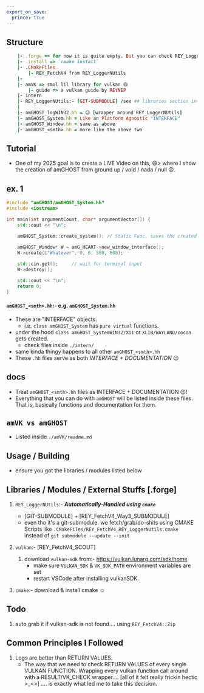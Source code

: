 ```yaml
---
export_on_save:
  prince: true
---
```


## Structure
```ruby
    |- .forge => for now it is quite empty. But you can check REY_LoggerNUtils/.forge to understand what this really is for
    |- .install => `cmake install`
    |- .CMakeFiles
        |- REY_FetchV4 from REY_LoggerNUtils
    |-
    |- amVK => smol lil library for vulkan 😄
        |- guide => a vulkan guide by REYNEP
    |- intern
    |- REY_LoggerNUtils:- [GIT-SUBMODULE] /see ## libraries section in this doc
    |
    |- amGHOST_logWIN32.hh = 😉 [wrapper around REY_LoggerNUtils]
    |- amGHOST_System.hh = Like an Platform Agnostic "INTERFACE"
    |- amGHOST_Window.hh = same as above
    |- amGHOST_<smth>.hh = more like the above two
```

## Tutorial
- One of my 2025 goal is to create a LIVE Video on this, 😄> where I show the creation of amGHOST from ground up / void / nada / null 😉.

## ex. 1
```cpp
#include "amGHOST/amGHOST_System.hh"
#include <iostream>

int main(int argumentCount, char* argumentVector[]) {
    std::cout << "\n";

    amGHOST_System::create_system(); // Static Func, saves the created system into `amG_HEART`
    
    amGHOST_Window* W = amG_HEART->new_window_interface();
    W->create(L"Whatever", 0, 0, 500, 600);

    std::cin.get();     // wait for terminal input
    W->destroy();

    std::cout << "\n";
    return 0;
}
```

#### `amGHOST_<smth>.hh`:- e.g. `amGHOST_System.hh`
- These are "INTERFACE" objects. 
  - i.e. `class amGHOST_System` has `pure virtual` functions.
- under the hood `class amGHOST_SystemWIN32/X11` or `XLIB/WAYLAND/cocoa` gets created.
  - check files inside `./intern/`
- same kinda thingy happens to all other `amGHOST_<smth>.hh`
- These `.hh` files serve as both _INTERFACE + DOCUMENTATION_ 😉

## docs
- Treat `amGHOST_<smth>.hh` files as INTERFACE + DOCUMENTATION 😉!
- Everything that you can do with `amGHOST` will be listed inside these files. That is, basically functions and documentation for them.

## `amVK vs amGHOST`
- Listed inside `./amVK/readme.md`



## Usage / Building
- ensure you got the libraries / modules listed below

## Libraries / Modules / External Stuffs [.forge]
1. `REY_LoggerNUtils`:- _**Automatically-Handled using `cmake`**_
    - [GIT-SUBMODULE] + [REY_FetchV4_Way3_SUBMODULE]
    - even tho it's a git-submodule. we fetch/grab/do-shits using CMAKE Scripts like `.CMakeFiles/REY_FetchV4_REY_LoggerNUtils.cmake` instead of `git submodule --update --init`

2. `vulkan`:- [REY_FetchV4_SCOUT]
   1. download `vulkan-sdk` from:- https://vulkan.lunarg.com/sdk/home
        - make sure `VULKAN_SDK` & `VK_SDK_PATH` environment variables are set
        - restart VSCode after installing vulkanSDK.

3. `cmake`:- download & install cmake ☺️

## Todo
1. auto grab it if vulkan-sdk is not found.... using `REY_FetchV4::Zip`

## Common Principles I Followed
1. Logs are better than RETURN VALUES. 
    - The way that we need to check RETURN VALUES of every single VULKAN FUNCTION. Wrapping every vulkan function call around with a RESULT/VK_CHECK wrapper.... [all of it felt really frickin hectic >_<>] .... is exactly what led me to take this decision.
